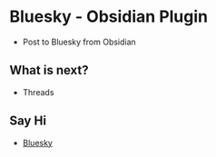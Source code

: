 # Bluesky - Obsidian Plugin
- Post to Bluesky from Obsidian

## What is next?
- Threads

## Say Hi
- [Bluesky](https://bsky.app/profile/evanharris.bsky.social)
